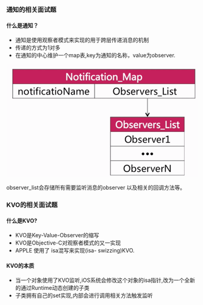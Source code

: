 ### 通知的相关面试题
#### 什么是通知？
* 通知是使用观察者模式来实现的用于跨层传递消息的机制
* 传递的方式为1对多
* 在通知的中心维护一个map表,key为通知的名称，value为observer.


![](./img/Snip20190302_57.png)

observer_list会存储所有需要监听消息的observer 以及相关的回调方法等。

### KVO的相关面试题
#### 什么是KVO?
* KVO是Key-Value-Observer的缩写
* KVO是Objective-C对观察者模式的又一实现
* APPLE 使用了 isa混写来实现(isa- swizzing)KVO.


#### KVO的本质
* 当一个对象使用了KVO监听,iOS系统会修改这个对象的isa指针,改为一个全新的通过Runtime动态创建的子类
* 子类拥有自己的set实现,内部会进行调用相关方法触发监听


